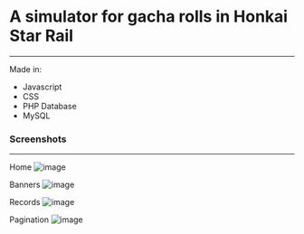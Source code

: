 # A simulator for gacha rolls in Honkai Star Rail
---
Made in:
* Javascript
* CSS
* PHP
Database
* MySQL

### Screenshots
---
Home
![image](https://github.com/user-attachments/assets/116ce835-347b-45c5-8254-245b8ad90bdf)

Banners
![image](https://github.com/user-attachments/assets/551c7f20-a736-468b-913b-ad396b9c56d5)

Records
![image](https://github.com/user-attachments/assets/55e0e781-3fad-44fa-b552-39fe7ad093f1)

Pagination
![image](https://github.com/user-attachments/assets/393e4970-b5c6-4e2f-8da3-742e84fed716)
